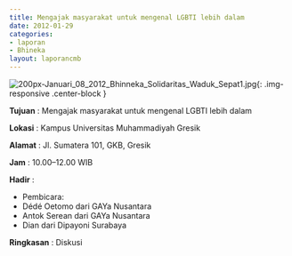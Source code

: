 ```yaml
---
title: Mengajak masyarakat untuk mengenal LGBTI lebih dalam
date: 2012-01-29
categories:
- laporan
- Bhineka
layout: laporancmb
---
```

	
![200px-Januari_08_2012_Bhinneka_Solidaritas_Waduk_Sepat1.jpg](/uploads/200px-Januari_08_2012_Bhinneka_Solidaritas_Waduk_Sepat1.jpg){: .img-responsive .center-block }	
	
**Tujuan** :	Mengajak masyarakat untuk mengenal LGBTI lebih dalam
	
**Lokasi** :	Kampus Universitas Muhammadiyah Gresik
	
**Alamat** : 	Jl. Sumatera 101, GKB, Gresik
	
**Jam** :	10.00–12.00 WIB
	
**Hadir** :	
*	Pembicara:
*	Dédé Oetomo dari GAYa Nusantara
*	Antok Serean dari GAYa Nusantara
*	Dian dari Dipayoni Surabaya

**Ringkasan** :	Diskusi
